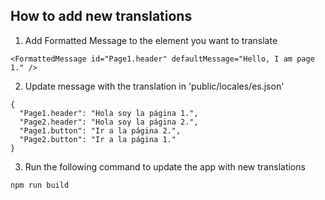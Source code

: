 ## How to add new translations

1. Add Formatted Message to the element you want to translate

```
<FormattedMessage id="Page1.header" defaultMessage="Hello, I am page 1." />
```

2. Update message with the translation in 'public/locales/es.json'

```
{
  "Page1.header": "Hola soy la página 1.",
  "Page2.header": "Hola soy la página 2.",
  "Page1.button": "Ir a la página 2.",
  "Page2.button": "Ir a la página 1."
}
```

3. Run the following command to update the app with new translations

```
npm run build
```